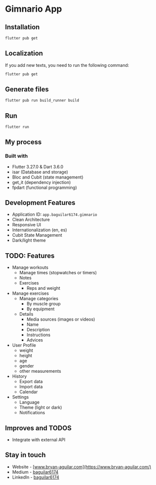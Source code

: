 # Gimnario App

## Installation

```bash
flutter pub get
```

## Localization

If you add new texts, you need to run the following command:

```bash
flutter pub get
```

## Generate files

```bash
flutter pub run build_runner build
```

## Run

```bash
flutter run
```

## My process

### Built with

- Flutter 3.27.0 & Dart 3.6.0
- isar (Database and storage)
- Bloc and Cubit (state management)
- get_it (dependency injection)
- fpdart (functional programming)

## Development Features

- Application ID: `app.baguilar6174.gimnario`
- Clean Architecture
- Responsive UI
- Internationalization (en, es)
- Cubit State Management
- Dark/light theme

## TODO: Features

- Manage workouts
  - Manage times (stopwatches or timers)
  - Notes
  - Exercises
    - Reps and weight
- Manage exercises
  - Manage categories
    - By muscle group
    - By equipment
  - Details
    - Media sources (images or videos)
    - Name
    - Description
    - Instructions
    - Advices
- User Profile
  - weight
  - height
  - age
  - gender
  - other measurements
- History
  - Export data
  - Import data
  - Calendar
- Settings
  - Language
  - Theme (light or dark)
  - Notifications

## Improves and TODOS

- Integrate with external API

## Stay in touch

- Website - [www.bryan-aguilar.com](https://www.bryan-aguilar.com/)
- Medium - [baguilar6174](https://baguilar6174.medium.com/)
- LinkedIn - [baguilar6174](https://www.linkedin.com/in/baguilar6174)
